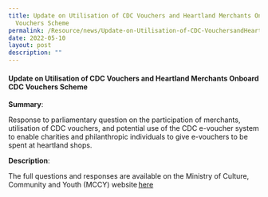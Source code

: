 ```yaml
---
title: Update on Utilisation of CDC Vouchers and Heartland Merchants Onboard CDC
  Vouchers Scheme
permalink: /Resource/news/Update-on-Utilisation-of-CDC-VouchersandHeartland-Merchants
date: 2022-05-10
layout: post
description: ""
---
```

#### Update on Utilisation of CDC Vouchers and Heartland Merchants Onboard CDC Vouchers Scheme

**Summary**:

Response to parliamentary question on the participation of merchants, utilisation of CDC vouchers, and potential use of the CDC e-voucher system to enable charities and philanthropic individuals to give e-vouchers to be spent at heartland shops. 

**Description**: 

The full questions and responses are available on the Ministry of Culture, Community and Youth (MCCY) website [here](https://www.mccy.gov.sg/about-us/news-and-resources/parliamentary-matters/2022/May/update-on-utilisation-of-cdc-vouchers-and-heartland-merchants-onboard-cdc-vouchers-scheme)
